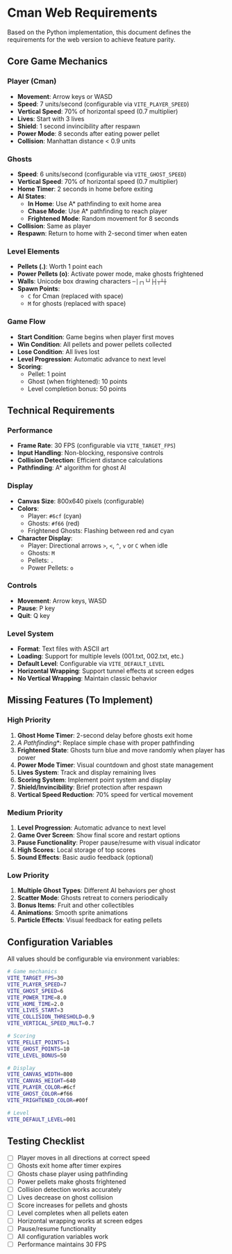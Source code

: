# Cman Web Requirements

Based on the Python implementation, this document defines the requirements for the web version to achieve feature parity.

## Core Game Mechanics

### Player (Cman)
- **Movement**: Arrow keys or WASD
- **Speed**: 7 units/second (configurable via `VITE_PLAYER_SPEED`)
- **Vertical Speed**: 70% of horizontal speed (0.7 multiplier)
- **Lives**: Start with 3 lives
- **Shield**: 1 second invincibility after respawn
- **Power Mode**: 8 seconds after eating power pellet
- **Collision**: Manhattan distance < 0.9 units

### Ghosts
- **Speed**: 6 units/second (configurable via `VITE_GHOST_SPEED`)
- **Vertical Speed**: 70% of horizontal speed (0.7 multiplier)
- **Home Timer**: 2 seconds in home before exiting
- **AI States**:
  - **In Home**: Use A* pathfinding to exit home area
  - **Chase Mode**: Use A* pathfinding to reach player
  - **Frightened Mode**: Random movement for 8 seconds
- **Collision**: Same as player
- **Respawn**: Return to home with 2-second timer when eaten

### Level Elements
- **Pellets (.)**: Worth 1 point each
- **Power Pellets (o)**: Activate power mode, make ghosts frightened
- **Walls**: Unicode box drawing characters `─│┌┐└┘├┤┬┴┼`
- **Spawn Points**: 
  - `C` for Cman (replaced with space)
  - `M` for ghosts (replaced with space)

### Game Flow
- **Start Condition**: Game begins when player first moves
- **Win Condition**: All pellets and power pellets collected
- **Lose Condition**: All lives lost
- **Level Progression**: Automatic advance to next level
- **Scoring**:
  - Pellet: 1 point
  - Ghost (when frightened): 10 points
  - Level completion bonus: 50 points

## Technical Requirements

### Performance
- **Frame Rate**: 30 FPS (configurable via `VITE_TARGET_FPS`)
- **Input Handling**: Non-blocking, responsive controls
- **Collision Detection**: Efficient distance calculations
- **Pathfinding**: A* algorithm for ghost AI

### Display
- **Canvas Size**: 800x640 pixels (configurable)
- **Colors**:
  - Player: `#6cf` (cyan)
  - Ghosts: `#f66` (red)
  - Frightened Ghosts: Flashing between red and cyan
- **Character Display**:
  - Player: Directional arrows `>`, `<`, `^`, `v` or `C` when idle
  - Ghosts: `M`
  - Pellets: `.`
  - Power Pellets: `o`

### Controls
- **Movement**: Arrow keys, WASD
- **Pause**: P key
- **Quit**: Q key

### Level System
- **Format**: Text files with ASCII art
- **Loading**: Support for multiple levels (001.txt, 002.txt, etc.)
- **Default Level**: Configurable via `VITE_DEFAULT_LEVEL`
- **Horizontal Wrapping**: Support tunnel effects at screen edges
- **No Vertical Wrapping**: Maintain classic behavior

## Missing Features (To Implement)

### High Priority
1. **Ghost Home Timer**: 2-second delay before ghosts exit home
2. **A* Pathfinding**: Replace simple chase with proper pathfinding
3. **Frightened State**: Ghosts turn blue and move randomly when player has power
4. **Power Mode Timer**: Visual countdown and ghost state management
5. **Lives System**: Track and display remaining lives
6. **Scoring System**: Implement point system and display
7. **Shield/Invincibility**: Brief protection after respawn
8. **Vertical Speed Reduction**: 70% speed for vertical movement

### Medium Priority
1. **Level Progression**: Automatic advance to next level
2. **Game Over Screen**: Show final score and restart options
3. **Pause Functionality**: Proper pause/resume with visual indicator
4. **High Scores**: Local storage of top scores
5. **Sound Effects**: Basic audio feedback (optional)

### Low Priority
1. **Multiple Ghost Types**: Different AI behaviors per ghost
2. **Scatter Mode**: Ghosts retreat to corners periodically
3. **Bonus Items**: Fruit and other collectibles
4. **Animations**: Smooth sprite animations
5. **Particle Effects**: Visual feedback for eating pellets

## Configuration Variables

All values should be configurable via environment variables:

```bash
# Game mechanics
VITE_TARGET_FPS=30
VITE_PLAYER_SPEED=7
VITE_GHOST_SPEED=6
VITE_POWER_TIME=8.0
VITE_HOME_TIME=2.0
VITE_LIVES_START=3
VITE_COLLISION_THRESHOLD=0.9
VITE_VERTICAL_SPEED_MULT=0.7

# Scoring
VITE_PELLET_POINTS=1
VITE_GHOST_POINTS=10
VITE_LEVEL_BONUS=50

# Display
VITE_CANVAS_WIDTH=800
VITE_CANVAS_HEIGHT=640
VITE_PLAYER_COLOR=#6cf
VITE_GHOST_COLOR=#f66
VITE_FRIGHTENED_COLOR=#00f

# Level
VITE_DEFAULT_LEVEL=001
```

## Testing Checklist

- [ ] Player moves in all directions at correct speed
- [ ] Ghosts exit home after timer expires
- [ ] Ghosts chase player using pathfinding
- [ ] Power pellets make ghosts frightened
- [ ] Collision detection works accurately
- [ ] Lives decrease on ghost collision
- [ ] Score increases for pellets and ghosts
- [ ] Level completes when all pellets eaten
- [ ] Horizontal wrapping works at screen edges
- [ ] Pause/resume functionality
- [ ] All configuration variables work
- [ ] Performance maintains 30 FPS